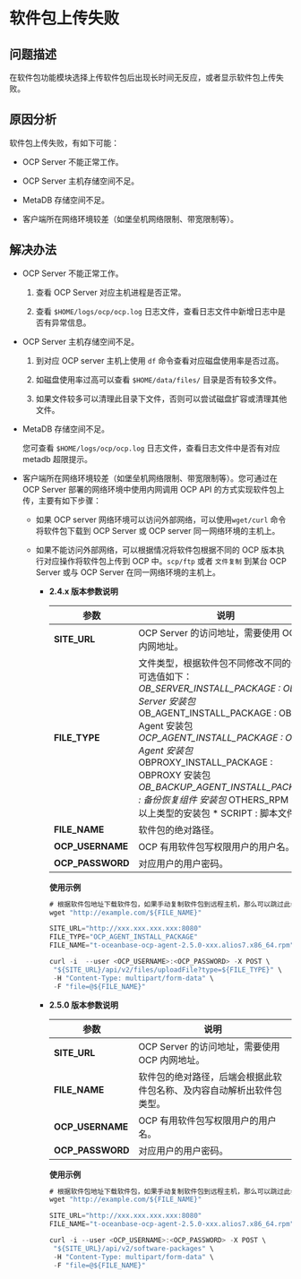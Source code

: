软件包上传失败
============================

**问题描述**
-----------------------------

在软件包功能模块选择上传软件包后出现长时间无反应，或者显示软件包上传失败。

**原因分析**
-----------------------------

软件包上传失败，有如下可能：

* OCP Server 不能正常工作。

* OCP Server 主机存储空间不足。

* MetaDB 存储空间不足。

* 客户端所在网络环境较差（如堡垒机网络限制、带宽限制等）。

**解决办法**
-----------------------------

* OCP Server 不能正常工作。

  1. 查看 OCP Server 对应主机进程是否正常。

  2. 查看 `$HOME/logs/ocp/ocp.log` 日志文件，查看日志文件中新增日志中是否有异常信息。

* OCP Server 主机存储空间不足。

  1. 到对应 OCP server 主机上使用 `df` 命令查看对应磁盘使用率是否过高。

  2. 如磁盘使用率过高可以查看 `$HOME/data/files/` 目录是否有较多文件。

  3. 如果文件较多可以清理此目录下文件，否则可以尝试磁盘扩容或清理其他文件。

* MetaDB 存储空间不足。

  您可查看 `$HOME/logs/ocp/ocp.log` 日志文件，查看日志文件中是否有对应 metadb 超限提示。
  
* 客户端所在网络环境较差（如堡垒机网络限制、带宽限制等）。您可通过在 OCP Server 部署的网络环境中使用内网调用 OCP API 的方式实现软件包上传，主要有如下步骤：

  * 如果 OCP server 网络环境可以访问外部网络，可以使用`wget/curl` 命令将软件包下载到 OCP Server 或 OCP server 同一网络环境的主机上。

  * 如果不能访问外部网络，可以根据情况将软件包根据不同的 OCP 版本执行对应操作将软件包上传到 OCP 中。`scp/ftp` 或者 `文件复制` 到某台 OCP Server 或与 OCP Server 在同一网络环境的主机上。

    * **2.4.x 版本参数说明**

      |      **参数**      |                                                                                                                                                                                                                                                                                       **说明**                                                                                                                                                                                                                                                                                       |
      |------------------|------------------------------------------------------------------------------------------------------------------------------------------------------------------------------------------------------------------------------------------------------------------------------------------------------------------------------------------------------------------------------------------------------------------------------------------------------------------------------------------------------------------------------------------------------------------------------------|
      | **SITE_URL**     | OCP Server 的访问地址，需要使用 OCP 内网地址。                                                                                                                                                                                                                                                                                                                                                                                                                                                                                                                                                    |
      | **FILE_TYPE**    | 文件类型，根据软件包不同修改不同的值，可选值如下： *OB_SERVER_INSTALL_PACKAGE : OB Server 安装包* OB_AGENT_INSTALL_PACKAGE : OB Agent 安装包   *OCP_AGENT_INSTALL_PACKAGE : OCP Agent 安装包* OBPROXY_INSTALL_PACKAGE : OBPROXY 安装包   *OB_BACKUP_AGENT_INSTALL_PACKAGE : 备份恢复组件 安装包* OTHERS_RPM : 非以上类型的安装包   * SCRIPT : 脚本文件    |
      | **FILE_NAME**    | 软件包的绝对路径。                                                                                                                                                                                                                                                                                                                                                                                                                                                                                                                                                                          |
      | **OCP_USERNAME** | OCP 有用软件包写权限用户的用户名。                                                                                                                                                                                                                                                                                                                                                                                                                                                                                                                                                                |
      | **OCP_PASSWORD** | 对应用户的用户密码。                                                                                                                                                                                                                                                                                                                                                                                                                                                                                                                                                                         |

      **使用示例**

      ```javascript
      # 根据软件包地址下载软件包，如果手动复制软件包到远程主机，那么可以跳过此步骤.
      wget "http://example.com/${FILE_NAME}"
      
      SITE_URL="http://xxx.xxx.xxx.xxx:8080"
      FILE_TYPE="OCP_AGENT_INSTALL_PACKAGE"
      FILE_NAME="t-oceanbase-ocp-agent-2.5.0-xxx.alios7.x86_64.rpm"
      
      curl -i  --user <OCP_USERNAME>:<OCP_PASSWORD> -X POST \
       "${SITE_URL}/api/v2/files/uploadFile?type=${FILE_TYPE}" \
       -H "Content-Type: multipart/form-data" \
       -F "file=@${FILE_NAME}"
      ```

    * **2.5.0 版本参数说明**

      |      **参数**      |               **说明**                |
      |------------------|-------------------------------------|
      | **SITE_URL**     | OCP Server 的访问地址，需要使用 OCP 内网地址。     |
      | **FILE_NAME**    | 软件包的绝对路径，后端会根据此软件包名称、及内容自动解析出软件包类型。 |
      | **OCP_USERNAME** | OCP 有用软件包写权限用户的用户名。                 |
      | **OCP_PASSWORD** | 对应用户的用户密码。                          |

      **使用示例**

      ```javascript
      # 根据软件包地址下载软件包，如果手动复制软件包到远程主机，那么可以跳过此步骤.
      wget "http://example.com/${FILE_NAME}"
      
      SITE_URL="http://xxx.xxx.xxx.xxx:8080"
      FILE_NAME="t-oceanbase-ocp-agent-2.5.0-xxx.alios7.x86_64.rpm"
      
      curl -i --user <OCP_USERNAME>:<OCP_PASSWORD> -X POST \
       "${SITE_URL}/api/v2/software-packages" \
       -H "Content-Type: multipart/form-data" \
       -F "file=@${FILE_NAME}"
      ```
